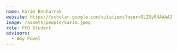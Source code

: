 ```yaml
---
name: Karim Benharrak
website: https://scholar.google.com/citations?user=OLZXyR4AAAAJ
image: /assets/people/karim.jpeg
role: PhD Student
advisors:
  - Amy Pavel
---
```

